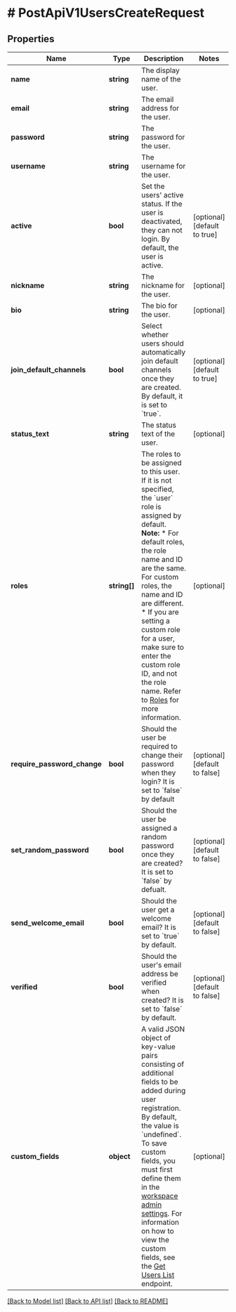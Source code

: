 # # PostApiV1UsersCreateRequest

## Properties

Name | Type | Description | Notes
------------ | ------------- | ------------- | -------------
**name** | **string** | The display name of the user. |
**email** | **string** | The email address for the user. |
**password** | **string** | The password for the user. |
**username** | **string** | The username for the user. |
**active** | **bool** | Set the users&#39; active status.  If the user is deactivated, they can not login. By default, the user is active. | [optional] [default to true]
**nickname** | **string** | The nickname for the user. | [optional]
**bio** | **string** | The bio for the user. | [optional]
**join_default_channels** | **bool** | Select whether users should automatically join default channels once they are created. By default, it is set to &#x60;true&#x60;. | [optional] [default to true]
**status_text** | **string** | The status text of the user. | [optional]
**roles** | **string[]** | The roles to be assigned to this user. If it is not specified, the &#x60;user&#x60; role is assigned by default. **Note:** * For default roles, the role name and ID are the same. For custom roles, the name and ID are different.  * If you are setting a custom role for a user, make sure to enter the custom role ID, and not the role name. Refer to [Roles](https://docs.rocket.chat/use-rocket.chat/workspace-administration/permissions#roles) for more information. | [optional]
**require_password_change** | **bool** | Should the user be required to change their password when they login? It is set to &#x60;false&#x60; by default | [optional] [default to false]
**set_random_password** | **bool** | Should the user be assigned a random password once they are created? It is set to &#x60;false&#x60; by defualt. | [optional] [default to false]
**send_welcome_email** | **bool** | Should the user get a welcome email? It is set to &#x60;true&#x60; by default. | [optional] [default to false]
**verified** | **bool** | Should the user&#39;s email address be verified when created? It is set to &#x60;false&#x60; by default. | [optional] [default to false]
**custom_fields** | **object** | A valid JSON object of key-value pairs consisting of additional fields to be added during user registration. By default, the value is &#x60;undefined&#x60;. To save custom fields, you must first define them in the [workspace admin settings](https://docs.rocket.chat/use-rocket.chat/workspace-administration/settings/accounts/custom-fields). For information on how to view the custom fields, see the [Get Users List](https://developer.rocket.chat/reference/api/rest-api/endpoints/user-management/users-endpoints/get-users-list) endpoint. | [optional]

[[Back to Model list]](../../README.md#models) [[Back to API list]](../../README.md#endpoints) [[Back to README]](../../README.md)
